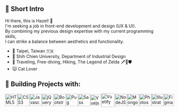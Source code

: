 ## 🍄 Short Intro
Hi there, this is Hazel! 👋<br>
I'm seeking a job in front-end development and design (UX & UI).<br>
By combining my previous design expertise with my current programming skills,<br>
I can strike a balance between aesthetics and functionality.

* 📍  Taipei, Taiwan 🇹🇼
* 🏫  Shih Chien University, Department of Industrial Design
* 🩵  Traveling, Free-diving, Hiking, The Legend of Zelda 🗡️🏹🛡️
* 😽  Cat Lover


## 📌 Building Projects with:
<p align="left" style="display: flex; align-items: center;">
<img src="https://cdn.worldvectorlogo.com/logos/html-1.svg" width="40" height="40" alt="HTML5" />
<img src="https://cdn.worldvectorlogo.com/logos/css-3.svg" width="40" height="40" alt="CSS3" />
<img src="https://cdn.worldvectorlogo.com/logos/logo-javascript.svg" alt="Javascript" width="40" height="40"/>
<img src="https://cdn.worldvectorlogo.com/logos/jquery-6.svg" alt="jQuery" width="40" height="40"/>
<img src="https://cdn.worldvectorlogo.com/logos/bootstrap-5-1.svg" alt="Bootstrap" width="40" height="40"/>
<img src="https://cdn.worldvectorlogo.com/logos/pug.svg" alt="Pug" width="40" height="40"/>
<img src="https://cdn.worldvectorlogo.com/logos/sass-1.svg" alt="Sass" width="40" height="40"/>
<img src="https://cdn.worldvectorlogo.com/logos/vue-9.svg" alt="Vuejs" width="36" height="36"/>
<img src="https://cdn.vuetifyjs.com/docs/images/brand-kit/v-logo.svg" alt="Vuetify" width="45" height="45"/>
<img src="https://cdn.worldvectorlogo.com/logos/nodejs-icon.svg" width="40" height="40" alt="NodeJS" />
<img src="https://cdn.worldvectorlogo.com/logos/mongodb-icon-1.svg" width="40" height="40" alt="MongoDB" />
<img src="https://cdn.worldvectorlogo.com/logos/adobe-photoshop-2.svg" width="40" height="40" alt="Photoshop" />
<img src="https://upload.wikimedia.org/wikipedia/commons/thumb/f/fb/Adobe_Illustrator_CC_icon.svg/246px-Adobe_Illustrator_CC_icon.svg.png" width="40" height="40" alt="Illustrator" />
<img src="https://www.vectorlogo.zone/logos/figma/figma-icon.svg" alt="Figma" width="35" height="40"/>
</p>
